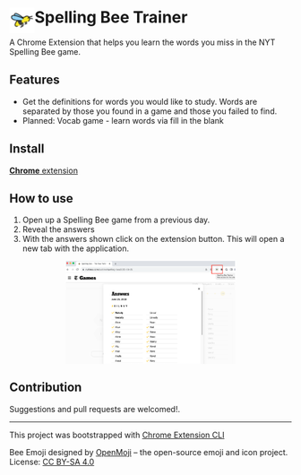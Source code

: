 # <img src="public/icons/icon_48.png" width="45" align="left"> Spelling Bee Trainer

A Chrome Extension that helps you learn the words you miss in the NYT Spelling Bee game.

## Features

- Get the definitions for words you would like to study. Words are separated by those you found in a game and those you failed to find.
- Planned: Vocab game - learn words via fill in the blank

## Install

[**Chrome** extension]()

## How to use

1. Open up a Spelling Bee game from a previous day. 
2. Reveal the answers 
3. With the answers shown click on the extension button. This will open a new tab with the application.

<img src="./images/nyt-game-example.png" style="display: block;
  margin-left: auto;
  margin-right: auto;
  width: 60%;">

## Contribution

Suggestions and pull requests are welcomed!.

---

This project was bootstrapped with [Chrome Extension CLI](https://github.com/dutiyesh/chrome-extension-cli)


Bee Emoji designed by [OpenMoji](https://openmoji.org/) – the open-source emoji and icon project. License: [CC BY-SA 4.0](https://creativecommons.org/licenses/by-sa/4.0/#)

